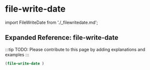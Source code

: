 # file-write-date

import FileWriteDate from './_filewritedate.md';

<FileWriteDate />

## Expanded Reference: file-write-date

:::tip
TODO: Please contribute to this page by adding explanations and examples
:::

```lisp
(file-write-date )
```
